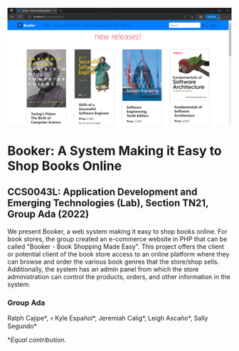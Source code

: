 ![](screenshots/homepage_landing.png)
# Booker: A System Making it Easy to Shop Books Online

## CCS0043L: Application Development and Emerging Technologies (Lab), Section TN21, Group Ada (2022)

We present Booker, a web system making it easy to shop books online. For book stores, the group created an e-commerce website in PHP that can be called "Booker - Book Shopping Made Easy". This project offers the client or potential client of the book store access to an online platform where they can browse and order the various book genres that the store/shop sells. Additionally, the system has an admin panel from which the store administration can control the products, orders, and other information in the system.


### Group Ada
Ralph Cajipe*,
💀 Kyle Español*,
Jeremiah Calig*,
Leigh Ascaño*,
Sally Segundo*

**Equal contribution.*


